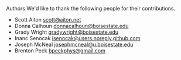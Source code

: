 Authors
We'd like to thank the following people for their contributions.
- Scott Aiton <scott@aiton.net>
- Donna Calhoun <donnacalhoun@boisestate.edu>
- Grady Wright <gradywright@boisestate.edu>
- Inanc Senocak <isenocak@users.noreply.github.com>
- Joseph McNeal <josephmcneal@u.boisestate.edu>
- Brenton Peck <bpeckphys@gmail.com>
